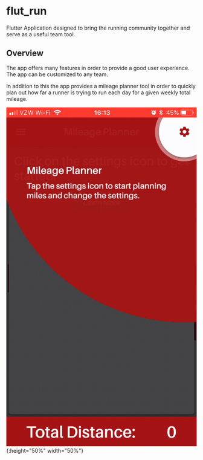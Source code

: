 # flut_run

Flutter Application designed to bring the running community together and serve as a useful team tool.

## Overview

The app offers many features in order to provide a good user experience. The app can be customized to any team.

In addition to this the app provides a mileage planner tool in order to quickly plan out how far a runner is trying to run each day for a given weekly total mileage. 


![](mileagePlanner.gif){:height="50%" width="50%"}
